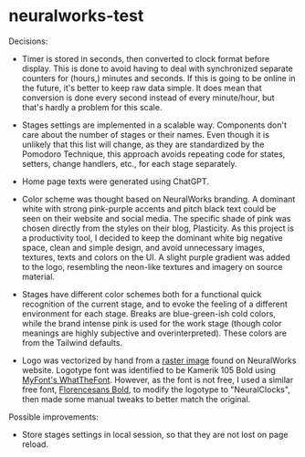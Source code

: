 # neuralworks-test

Decisions:
- Timer is stored in seconds, then converted to clock format before display. This is done to avoid having to deal with synchronized separate counters for (hours,) minutes and seconds. If this is going to be online in the future, it's better to keep raw data simple. It does mean that conversion is done every second instead of every minute/hour, but that's hardly a problem for this scale.

- Stages settings are implemented in a scalable way. Components don't care about the number of stages or their names. Even though it is unlikely that this list will change, as they are standardized by the Pomodoro Technique, this approach avoids repeating code for states, setters, change handlers, etc., for each stage separately.

- Home page texts were generated using ChatGPT.

- Color scheme was thought based on NeuralWorks branding. A dominant white with strong pink-purple accents and pitch black text could be seen on their website and social media. The specific shade of pink was chosen directly from the styles on their blog, Plasticity. As this project is a productivity tool, I decided to keep the dominant white big negative space, clean and simple design, and avoid unnecessary images, textures, texts and colors on the UI. A slight purple gradient was added to the logo, resembling the neon-like textures and imagery on source material.

- Stages have different color schemes both for a functional quick recognition of the current stage, and to evoke the feeling of a different environment for each stage. Breaks are blue-green-ish cold colors, while the brand intense pink is used for the work stage (though color meanings are highly subjective and overinterpreted). These colors are from the Tailwind defaults.

- Logo was vectorized by hand from a [raster image](https://neuralworks.cl/wp-content/uploads/2021/07/logo-2-1024x176.png) found on NeuralWorks website. Logotype font was identified to be Kamerik 105 Bold using [MyFont's WhatTheFont](https://www.myfonts.com/pages/whatthefont). However, as the font is not free, I used a similar free font, [Florencesans Bold](https://www.dafont.com/es/florencesans.font), to modify the logotype to "NeuralClocks", then made some manual tweaks to better match the original.

Possible improvements:
- Store stages settings in local session, so that they are not lost on page reload.